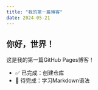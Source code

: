 ```yaml
---
title: "我的第一篇博客"
date: 2024-05-21
---
```


## 你好，世界！

这是我的第一篇GitHub Pages博客！

- ✅ 已完成：创建仓库
- 🚧 待完成：学习Markdown语法
